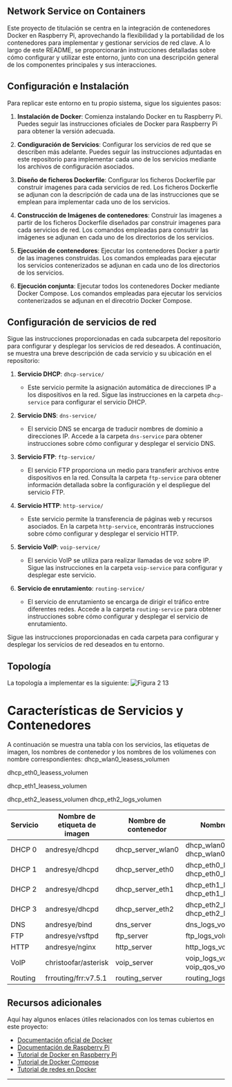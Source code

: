 ## Network Service on Containers

Este proyecto de titulación se centra en la integración de contenedores Docker en Raspberry Pi, aprovechando la flexibilidad y la portabilidad de los contenedores para implementar y gestionar servicios de red clave. A lo largo de este README, se proporcionarán instrucciones detalladas sobre cómo configurar y utilizar este entorno, junto con una descripción general de los componentes principales y sus interacciones.

## Configuración e Instalación

Para replicar este entorno en tu propio sistema, sigue los siguientes pasos:

1. **Instalación de Docker**: Comienza instalando Docker en tu Raspberry Pi. Puedes seguir las instrucciones oficiales de Docker para Raspberry Pi para obtener la versión adecuada.

2. **Condiguración de Servicios**: Configurar los servicios de red que se describen más adelante. Puedes seguir las instrucciones adjuntadas en este repositorio para implementar cada uno de los servicios mediante los archivos de configuración asociados.

3.  **Diseño de ficheros Dockerfile**: Configurar los ficheros Dockerfile par construir imagenes para cada servicios de red. Los ficheros Dockerfle se adjunan con la descripción de cada una de las instrucciones que se emplean para implementar cada uno de los servicios.

5.  **Construcción de Imágenes de contenedores**: Construir las imagenes a partir de los ficheros Dockerfile diseñados par construir imagenes para cada servicios de red. Los comandos empleadas para consutrir las imágenes se adjunan en cada uno de los directorios de los servicios.

6.  **Ejecución de contenedores**: Ejecutar los contenedores Docker a partir de las imagenes construidas. Los comandos empleadas para ejecutar los servicios contenerizados se adjunan en cada uno de los directorios de los servicios.

7.  **Ejecución conjunta**: Ejecutar todos los contenedores Docker mediante Docker Compose. Los comandos empleadas para ejecutar los servicios contenerizados se adjunan en el direcotrio Docker Compose.
   
## Configuración de servicios de red

Sigue las instrucciones proporcionadas en cada subcarpeta del repositorio para configurar y desplegar los servicios de red deseados. A continuación, se muestra una breve descripción de cada servicio y su ubicación en el repositorio:

1. **Servicio DHCP**: `dhcp-service/`
   - Este servicio permite la asignación automática de direcciones IP a los dispositivos en la red. Sigue las instrucciones en la carpeta `dhcp-service` para configurar el servicio DHCP.

2. **Servicio DNS**: `dns-service/`
   - El servicio DNS se encarga de traducir nombres de dominio a direcciones IP. Accede a la carpeta `dns-service` para obtener instrucciones sobre cómo configurar y desplegar el servicio DNS.

3. **Servicio FTP**: `ftp-service/`
   - El servicio FTP proporciona un medio para transferir archivos entre dispositivos en la red. Consulta la carpeta `ftp-service` para obtener información detallada sobre la configuración y el despliegue del servicio FTP.

4. **Servicio HTTP**: `http-service/`
   - Este servicio permite la transferencia de páginas web y recursos asociados. En la carpeta `http-service`, encontrarás instrucciones sobre cómo configurar y desplegar el servicio HTTP.

5. **Servicio VoIP**: `voip-service/`
   - El servicio VoIP se utiliza para realizar llamadas de voz sobre IP. Sigue las instrucciones en la carpeta `voip-service` para configurar y desplegar este servicio.

6. **Servicio de enrutamiento**: `routing-service/`
   - El servicio de enrutamiento se encarga de dirigir el tráfico entre diferentes redes. Accede a la carpeta `routing-service` para obtener instrucciones sobre cómo configurar y desplegar el servicio de enrutamiento.

Sigue las instrucciones proporcionadas en cada carpeta para configurar y desplegar los servicios de red deseados en tu entorno.

## Topología
La topología a implementar es la siguiente:
![Figura 2 13](https://github.com/AndresYE/Network_Service_on_Containers/assets/113482367/2eb564ed-30d2-4953-a3a2-b7ad96e34c54)

# Características de Servicios y Contenedores

A continuación se muestra una tabla con los servicios, las etiquetas de imagen, los nombres de contenedor y los nombres de los volúmenes con nombre correspondientes:
dhcp_wlan0_leasess_volumen

dhcp_eth0_leasess_volumen

dhcp_eth1_leasess_volumen

dhcp_eth2_leasess_volumen
dhcp_eth2_logs_volumen


| Servicio | Nombre de etiqueta de imagen | Nombre de contenedor | Nombre de volumen              |
|----------|------------------------------|---------------------|---------------------------------------|
| DHCP 0   | andresye/dhcpd               | dhcp_server_wlan0   | dhcp_wlan0_leasess_volumen    dhcp_wlan0_logs_volumen       |
| DHCP 1   | andresye/dhcpd               | dhcp_server_eth0    | dhcp_eth0_leasess_volumen      dhcp_eth0_logs_volumen        |
| DHCP 2   | andresye/dhcpd               | dhcp_server_eth1    | dhcp_eth1_leasess_volumen      dhcp_eth1_logs_volumen        |
| DHCP 3   | andresye/dhcpd               | dhcp_server_eth2    | dhcp_eth2_leasess_volumen      dhcp_eth2_logs_volumen        |
| DNS      | andresye/bind                | dns_server          | dns_logs_volumen                      |
| FTP      | andresye/vsftpd              | ftp_server          | ftp_logs_volumen                      |
| HTTP     | andresye/nginx               | http_server         | http_logs_volumen                     |
| VoIP     | christoofar/asterisk         | voip_server         | voip_logs_volumen, voip_qos_volumen   |
| Routing  | frrouting/frr:v7.5.1         | routing_server      | routing_logs_volumen                  |



## Recursos adicionales

Aquí hay algunos enlaces útiles relacionados con los temas cubiertos en este proyecto:

- [Documentación oficial de Docker](https://docs.docker.com)
- [Documentación de Raspberry Pi](https://www.raspberrypi.org/documentation/)
- [Tutorial de Docker en Raspberry Pi](https://www.docker.com/blog/happy-pi-day-docker-raspberry-pi/)
- [Tutorial de Docker Compose](https://docs.docker.com/compose/gettingstarted/)
- [Tutorial de redes en Docker](https://docs.docker.com/network/)


---
